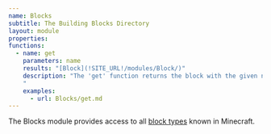 ```yaml
---
name: Blocks
subtitle: The Building Blocks Directory
layout: module
properties:
functions:
  - name: get
    parameters: name
    results: "[Block](!SITE_URL!/modules/Block/)"
    description: "The 'get' function returns the block with the given name.
    "
    examples:
      - url: Blocks/get.md
---
```


The Blocks module provides access to all [block types](https://minecraft.gamepedia.com/Block) known in Minecraft.
